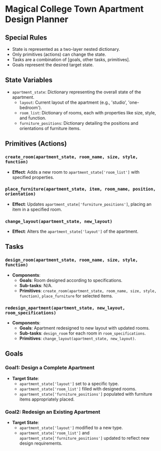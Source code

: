 # Magical College Town Apartment Design Planner

## Special Rules

- State is represented as a two-layer nested dictionary.
- Only primitives (actions) can change the state.
- Tasks are a combination of [goals, other tasks, primitives].
- Goals represent the desired target state.

## State Variables

- `apartment_state`: Dictionary representing the overall state of the apartment.
  - `layout`: Current layout of the apartment (e.g., 'studio', 'one-bedroom').
  - `room_list`: Dictionary of rooms, each with properties like size, style, and function.
  - `furniture_positions`: Dictionary detailing the positions and orientations of furniture items.

## Primitives (Actions)

### `create_room(apartment_state, room_name, size, style, function)`

- **Effect**: Adds a new room to `apartment_state['room_list']` with specified properties.

### `place_furniture(apartment_state, item, room_name, position, orientation)`

- **Effect**: Updates `apartment_state['furniture_positions']`, placing an item in a specified room.

### `change_layout(apartment_state, new_layout)`

- **Effect**: Alters the `apartment_state['layout']` of the apartment.

## Tasks

### `design_room(apartment_state, room_name, size, style, function)`

- **Components**:
  - **Goals**: Room designed according to specifications.
  - **Sub-tasks**: N/A.
  - **Primitives**: `create_room(apartment_state, room_name, size, style, function)`, `place_furniture` for selected items.

### `redesign_apartment(apartment_state, new_layout, room_specifications)`

- **Components**:
  - **Goals**: Apartment redesigned to new layout with updated rooms.
  - **Sub-tasks**: `design_room` for each room in `room_specifications`.
  - **Primitives**: `change_layout(apartment_state, new_layout)`.

## Goals

### Goal1: Design a Complete Apartment

- **Target State**:
  - `apartment_state['layout']` set to a specific type.
  - `apartment_state['room_list']` filled with designed rooms.
  - `apartment_state['furniture_positions']` populated with furniture items appropriately placed.

### Goal2: Redesign an Existing Apartment

- **Target State**:
  - `apartment_state['layout']` modified to a new type.
  - `apartment_state['room_list']` and `apartment_state['furniture_positions']` updated to reflect new design requirements.
